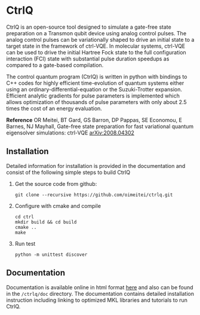 CtrlQ
=====
CtrlQ is an open-source tool designed to simulate a gate-free state preparation on a Transmon qubit device using analog control pulses. The analog control pulses can be variationally shaped to drive an initial state to a target state in the framework of ctrl-VQE. In molecular systems, ctrl-VQE can be used to drive the initial Hartree Fock state to the full configuration interaction (FCI) state with substantial pulse duration speedups as compared to a gate-based compilation. 

The control quantum program (CtrlQ) is written in python with bindings to C++
codes for highly efficient time-evolution of quantum systems either using an
ordinary-differential-equation or the Suzuki-Trotter expansion. Efficient
analytic gradients for pulse parameters is implemented which allows
optimization of thousands of pulse parameters with only about 2.5 times the
cost of an energy evaluation.

**Reference**
OR Meitei, BT Gard, GS Barron, DP Pappas, SE Economou, E Barnes, NJ Mayhall, Gate-free state preparation for fast variational quantum eigensolver simulations: ctrl-VQE
[arXiv:2008.04302](https://arxiv.org/abs/2008.04302)

## Installation
Detailed information for installation is provided in the documentation and consist of the following simple steps to build CtrlQ

1. Get the source code from github:

       git clone --recursive https://github.com/oimeitei/ctrlq.git

2. Configure with cmake and compile

       cd ctrl
       mkdir build && cd build
       cmake ..
       make
      
3. Run test

       python -m unittest discover


## Documentation
Documentation is available online in html format [here](https://ctrlq.readthedocs.io)
and also can be found in the ``/ctrlq/doc`` directory. The documentation
contains detailed installation instruction including linking to optimized MKL
libraries and tutorials to run CtrlQ.





